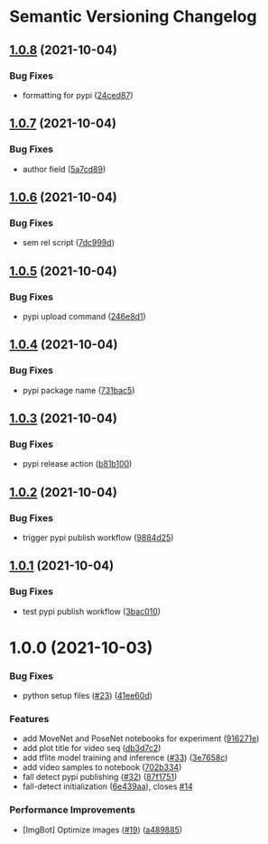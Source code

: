 # Semantic Versioning Changelog

## [1.0.8](https://github.com/ambianic/fall-detection/compare/v1.0.7...v1.0.8) (2021-10-04)


### Bug Fixes

* formatting for pypi ([24ced87](https://github.com/ambianic/fall-detection/commit/24ced8763170b4e7e800c12c5169ad0842f431a8))

## [1.0.7](https://github.com/ambianic/fall-detection/compare/v1.0.6...v1.0.7) (2021-10-04)


### Bug Fixes

* author field ([5a7cd89](https://github.com/ambianic/fall-detection/commit/5a7cd895a4386c70617edeb2336f851277729fea))

## [1.0.6](https://github.com/ambianic/fall-detection/compare/v1.0.5...v1.0.6) (2021-10-04)


### Bug Fixes

* sem rel script ([7dc999d](https://github.com/ambianic/fall-detection/commit/7dc999dce4e967f7417bc82f392e080984e23ab0))

## [1.0.5](https://github.com/ambianic/fall-detection/compare/v1.0.4...v1.0.5) (2021-10-04)


### Bug Fixes

* pypi upload command ([246e8d1](https://github.com/ambianic/fall-detection/commit/246e8d1a35a07c2cb3ad16d8e32952af1e13cd5a))

## [1.0.4](https://github.com/ambianic/fall-detection/compare/v1.0.3...v1.0.4) (2021-10-04)


### Bug Fixes

* pypi package name ([731bac5](https://github.com/ambianic/fall-detection/commit/731bac595e17ab4589ae0865e749e39b0a198583))

## [1.0.3](https://github.com/ambianic/fall-detection/compare/v1.0.2...v1.0.3) (2021-10-04)


### Bug Fixes

* pypi release action ([b81b100](https://github.com/ambianic/fall-detection/commit/b81b100aea6fc1eee40265e235ef192ee9b1df10))

## [1.0.2](https://github.com/ambianic/fall-detection/compare/v1.0.1...v1.0.2) (2021-10-04)


### Bug Fixes

* trigger pypi publish workflow ([9884d25](https://github.com/ambianic/fall-detection/commit/9884d252bcbe45bc53133963cc1f877f631a30dd))

## [1.0.1](https://github.com/ambianic/fall-detection/compare/v1.0.0...v1.0.1) (2021-10-04)


### Bug Fixes

* test pypi publish workflow ([3bac010](https://github.com/ambianic/fall-detection/commit/3bac0108b08c8bfb7151dbf0bd9dae7459467f81))

# 1.0.0 (2021-10-03)


### Bug Fixes

* python setup files ([#23](https://github.com/ambianic/fall-detection/issues/23)) ([41ee60d](https://github.com/ambianic/fall-detection/commit/41ee60de73ecb6b3dc1d05753f806c14a0af4a41))


### Features

* add MoveNet and PoseNet notebooks for experiment ([916271e](https://github.com/ambianic/fall-detection/commit/916271eb3eef553af326bbefaa0230e5a033ec61))
* add plot title for video seq ([db3d7c2](https://github.com/ambianic/fall-detection/commit/db3d7c2d865dea935a5038e86e454783b50dbab2))
* add tflite model training and inference ([#33](https://github.com/ambianic/fall-detection/issues/33)) ([3e7658c](https://github.com/ambianic/fall-detection/commit/3e7658cd6889a4b790533c8bdf73c2f9181a5855))
* add video samples to notebook ([702b334](https://github.com/ambianic/fall-detection/commit/702b3347aeebf625e540061146f3ce2d9c88577e))
* fall detect pypi publishing ([#32](https://github.com/ambianic/fall-detection/issues/32)) ([87f1751](https://github.com/ambianic/fall-detection/commit/87f17517c65e9a221bf93ba4903164fcf6eb2be0))
* fall-detect initialization ([6e439aa](https://github.com/ambianic/fall-detection/commit/6e439aa37c4d4bf10f3b5020dccdf9193759bbd2)), closes [#14](https://github.com/ambianic/fall-detection/issues/14)


### Performance Improvements

* [ImgBot] Optimize images ([#19](https://github.com/ambianic/fall-detection/issues/19)) ([a489885](https://github.com/ambianic/fall-detection/commit/a4898853e94e0c3d874e2301a9d6507c84f26c00))

